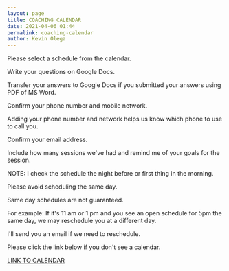 ```yaml
--- 
layout: page
title: COACHING CALENDAR
date: 2021-04-06 01:44
permalink: coaching-calendar
author: Kevin Olega 
--- 
```

Please select a schedule from the calendar.

Write your questions on Google Docs. 

Transfer your answers to Google Docs if you submitted your answers using PDF of MS Word.

Confirm your phone number and mobile network. 

Adding your phone number and network helps us know which phone to use to call you.

Confirm your email address.

Include how many sessions we've had and remind me of your goals for the session.

NOTE: I check the schedule the night before or first thing in the morning. 

Please avoid scheduling the same day.

Same day schedules are not guaranteed.

For example: If it's 11 am or 1 pm and you see an open schedule for 5pm the same day, we may reschedule you at a different day.

I'll send you an email if we need to reschedule.

<script src="https://tidycal.com/js/embed.js"></script>
<div id="tidycal-embed" data-path="callcentertrainingtips/60-minute-meeting"></div>

Please click the link below if you don't see a calendar.

[LINK TO CALENDAR](https://tidycal.com/callcentertrainingtips/60-minute-meeting)
